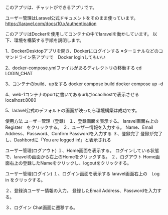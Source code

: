 このアプリは、チャットができるアプリです。

ユーザー管理はLaravel公式ドキュメントをそのまま使っています。
https://laravel.com/docs/10.x/authentication


このアプリはDockerを使用してコンテナの中でlaravelを動かしています。
以下、環境を構築する手順を説明します。

1、DockerDesktopアプリを開き、Dockerにログインする
    ※ターミナルなどのコマンドライン系アプリで　Docker loginしてもいい

2、docker-compose.ymlファイルがあるディレクトリの移動する
    cd LOGIN_CHAT

3、コンテナのbuild、upをする
    docker compose build
    docker compose up -d

4、web-1コンテナのportに書いてあるurlにlocaolhostで表示させる
    localhost:8080

5、laravel公式のデフォルトの画面が映ったら環境構築は成功です。

使用方法
ユーザー管理（登録）
１、登録画面を表示する。
laravel画面右上の　Register　をクリックする。
２、ユーザー情報を入力する。
Name、Email Address、Password、Confirm Passwordを入力する
３、登録完了
登録が完了し、Dashbordに「You are logged in!」と表示される

ユーザー管理(ログアウト)
１、Home画面を表示する。
ログインしている状態で、laravelの画面から右上のHomeをクリックする。
２、ログアウト
Home画面右上の登録したNameをクリックし、logoutをクリックする。

ユーザー管理(ログイン)
１、ログイン画面を表示する
laravel画面右上の　Log in をクリックする。

２、登録済ユーザー情報の入力。
登録したEmail Address、Passwordを入力する。

３、ログイン
Chat画面に遷移する。
